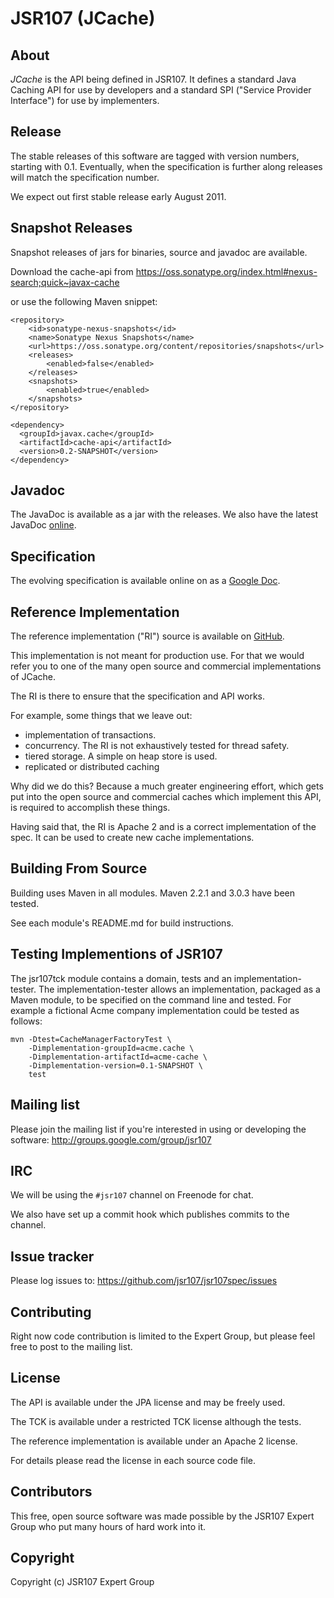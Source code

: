 JSR107 (JCache)
===============

About
-----

*JCache* is the API being defined in JSR107. It defines a standard Java Caching API for use by developers and a standard SPI ("Service
 Provider Interface") for use by implementers.


Release
--------

The stable releases of this software are tagged with version numbers, starting with 0.1. Eventually, when the specification is further
along releases will match the specification number.

We expect out first stable release early August 2011.

Snapshot Releases
-----------------

Snapshot releases of jars for binaries, source and javadoc are available.

Download the cache-api from <https://oss.sonatype.org/index.html#nexus-search;quick~javax-cache>

or use the following Maven snippet:

    <repository>
        <id>sonatype-nexus-snapshots</id>
        <name>Sonatype Nexus Snapshots</name>
        <url>https://oss.sonatype.org/content/repositories/snapshots</url>
        <releases>
            <enabled>false</enabled>
        </releases>
        <snapshots>
            <enabled>true</enabled>
        </snapshots>
    </repository>

    <dependency>
      <groupId>javax.cache</groupId>
      <artifactId>cache-api</artifactId>
      <version>0.2-SNAPSHOT</version>
    </dependency>

Javadoc
-------

The JavaDoc is available as a jar with the releases. We also have the latest JavaDoc [online](https://jsr107.ci.cloudbees.com/job/jsr107api/ws/target/apidocs/index.html).

Specification
-------------

The evolving specification is available online on as a [Google Doc](https://docs.google.com/document/d/1YZ-lrH6nW871Vd9Z34Og_EqbX_kxxJi55UrSn4yL2Ak/edit?hl=en_US).

Reference Implementation
------------------------

The reference implementation ("RI") source is available on [GitHub](https://github.com/jsr107/RI).

This implementation is not meant for production use. For that we would refer you to one of the many open source and commercial
implementations of JCache.

The RI is there to ensure that the specification and API works.

For example, some things that we leave out:

- implementation of transactions.
- concurrency. The RI is not exhaustively tested for thread safety.
- tiered storage. A simple on heap store is used.
- replicated or distributed caching

Why did we do this? Because a much greater engineering effort, which gets put into the open source and commercial caches
which implement this API, is required to accomplish these things.

Having said that, the RI is Apache 2 and is a correct implementation of the spec. It can be used to create new cache
implementations.

Building From Source
--------------------

Building uses Maven in all modules. Maven 2.2.1 and 3.0.3 have been tested.

See each module's README.md for build instructions.


Testing Implementions of JSR107
-------------------------------

The jsr107tck module contains a domain, tests and an implementation-tester. The implementation-tester allows an implementation, packaged
as a Maven module, to be specified on the command line and tested. For example a fictional Acme company implementation could be tested as follows:

    mvn -Dtest=CacheManagerFactoryTest \
        -Dimplementation-groupId=acme.cache \
        -Dimplementation-artifactId=acme-cache \
        -Dimplementation-version=0.1-SNAPSHOT \
        test

Mailing list
------------

Please join the mailing list if you're interested in using or developing the software: <http://groups.google.com/group/jsr107>


IRC
---

We will be using the `#jsr107` channel on Freenode for chat.

We also have set up a commit hook which publishes commits to the channel.


Issue tracker
-------------

Please log issues to: <https://github.com/jsr107/jsr107spec/issues>


Contributing
------------

Right now code contribution is limited to the Expert Group, but please feel free to post to the mailing list.


License
-------

The API is available under the JPA license and may be freely used.

The TCK is available under a restricted TCK license although the tests.

The reference implementation is available under an Apache 2 license.

For details please read the license in each source code file.


Contributors
------------

This free, open source software was made possible by the JSR107 Expert Group who put many hours of hard work into it.


Copyright
---------

Copyright (c) JSR107 Expert Group